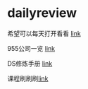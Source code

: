 # dailyreview
希望可以每天打开看看
[link](https://wdxtub.com/interview/14520609088903.html)

955公司一览
[link](https://feathub.com/formulahendry/955.WLB?)

DS修炼手册
[link](https://www.1point3acres.com/bbs/thread-76429-1-1.html)

课程刷刷刷[link](https://brilliant.org/courses/?tour=true)
